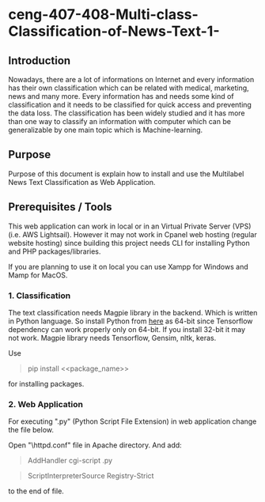# ceng-407-408-Multi-class-Classification-of-News-Text-1-

## Introduction

Nowadays, there are a lot of informations on Internet and every information has their own classification which can be related with medical, marketing, news and many more. Every information has and needs some kind of classification and it needs to be classified for quick access and preventing the data loss. The classification has been widely studied and it has more than one way to classify an information with computer which can be generalizable by one main topic which is Machine-learning.


## Purpose

Purpose of this document is explain how to install and use the Multilabel News Text Classification as Web Application.

##  Prerequisites / Tools
This web application can work in local or in an Virtual Private Server (VPS) (i.e. AWS Lightsail). However it may not work in Cpanel web hosting (regular website hosting) since building this project needs CLI for installing Python and PHP packages/libraries. 

If you are planning to use it on local you can use Xampp for Windows and Mamp for MacOS. 

  ### 1. Classification
The text classification needs Magpie library in the backend. Which is written in Python language. So install Python from [here](https://www.python.org/) as 64-bit since Tensorflow dependency can work properly only on 64-bit. If you install 32-bit it may not work. Magpie library needs Tensorflow, Gensim, nltk, keras.

Use 

> pip install <<package_name>>

for installing packages.

  ### 2. Web Application
For executing ".py" (Python Script File Extension) in web application change the file below.

Open "\httpd.conf" file in Apache directory. And add:

>  AddHandler cgi-script .py

>  ScriptInterpreterSource  Registry-Strict

to the end of file.
